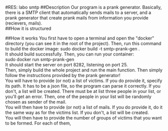 #RES: labo smtp
##Description
Our program is a prank generator. Basically, there is a SMTP client that automatically sends mails to a server, and a prank generator that create prank mails from information you provide (recievers, mails).  
##How it is structured

##How it works
You first have to open a terminal and open the "docker" directory (you can see it in the root of the project). Then, run this command to build the docker image:
sudo docker build -t smtp-prank-gen .  
It should build successfully. Then, you can run your container:  
sudo docker run smtp-prank-gen  
It should start the server on port 8282, listening on port 25.  
Then, simply build the whole project and run the main function. Then simply follow the instructions provided by the prank generator!  
You will have to provide (or not) a list of victims. If you do provide it, specify its path. It has to be a json file, so the program can parse it correctly. If you don't, a list will be created. There must be at list three people in your list, or you'll get an error. Then, one of the people in your list will be randomly chosen as sender of the mail.  
You will then have to provide (or not) a list of mails. If you do provide it, do it the same way as for the victims list. If you don't, a list will be created.  
You will then have to provide the number of groups of victims that you want to be formed. For each of them, 
